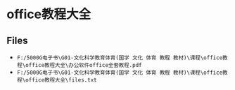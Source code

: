 # office教程大全

## Files

- `F:/5000G电子书\G01-文化科学教育体育(国学 文化 体育 教程 教材)\课程\office教程\office教程大全\办公软件office全套教程.pdf`
- `F:/5000G电子书\G01-文化科学教育体育(国学 文化 体育 教程 教材)\课程\office教程\office教程大全\files.txt`
